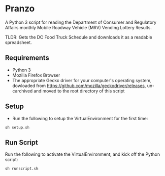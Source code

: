 # Pranzo

A Python 3 script for reading the Department of Consumer and Regulatory Affairs monthly Mobile Roadway Vehicle (MRV) Vending Lottery Results.

TLDR: Gets the DC Food Truck Schedule and downloads it as a readable spreadsheet.

## Requirements
* Python 3
* Mozilla Firefox Browser
* The appropriate Gecko driver for your computer's operating system, dowloaded from https://github.com/mozilla/geckodriver/releases, un-carchived and moved to the root directory of this script

## Setup
* Run the following  to setup the VirtualEnvironment for the first time:
```
sh setup.sh
```

## Run Script
Run the following to activate the VirtualEnvironment, and kick off the Python script:
```
sh runscript.sh
```
